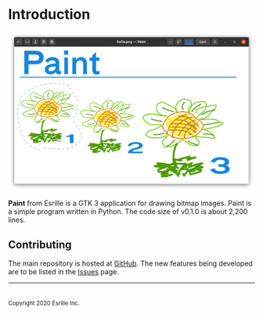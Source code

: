 # Introduction

![screenshot](screenshot.png)

**Paint** from Esrille is a GTK 3 application for drawing bitmap images.
Paint is a simple program written in Python.
The code size of v0.1.0 is about 2,200 lines.

## Contributing

The main repository is hosted at [GitHub](https://github.com/esrille/paint).
The new features being developed are to be listed in the [Issues](https://github.com/esrille/paint/issues) page.

<hr>
<br><small>Copyright 2020 Esrille Inc. </small>
